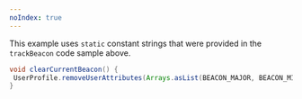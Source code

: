 ```yaml
---
noIndex: true
---
```


This example uses `static` constant strings that were provided in the `trackBeacon` code sample above.

```java
void clearCurrentBeacon() {
 UserProfile.removeUserAttributes(Arrays.asList(BEACON_MAJOR, BEACON_MINOR, BEACON_UUID, BEACON_PROXIMITY));
}
```

